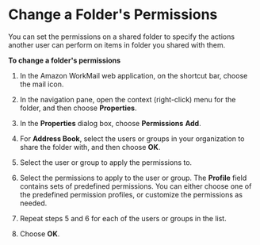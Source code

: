 # Change a Folder's Permissions<a name="change_folder_permissions"></a>

You can set the permissions on a shared folder to specify the actions another user can perform on items in folder you shared with them\.

**To change a folder's permissions**

1. In the Amazon WorkMail web application, on the shortcut bar, choose the mail icon\.

1. In the navigation pane, open the context \(right\-click\) menu for the folder, and then choose **Properties**\.

1. In the **Properties** dialog box, choose **Permissions** **Add**\.

1. For **Address Book**, select the users or groups in your organization to share the folder with, and then choose **OK**\.

1. Select the user or group to apply the permissions to\.

1. Select the permissions to apply to the user or group\. The **Profile** field contains sets of predefined permissions\. You can either choose one of the predefined permission profiles, or customize the permissions as needed\.

1. Repeat steps 5 and 6 for each of the users or groups in the list\.

1. Choose **OK**\.